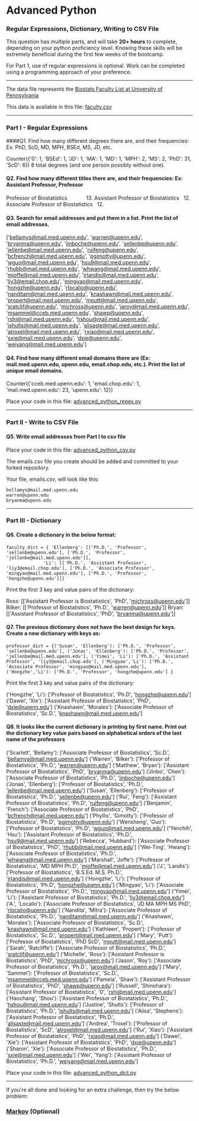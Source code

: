 # Advanced Python    

### Regular Expressions, Dictionary, Writing to CSV File  

This question has multiple parts, and will take **20+ hours** to complete, depending on your python proficiency level.  Knowing these skills will be extremely beneficial during the first few weeks of the bootcamp.

For Part 1, use of regular expressions is optional.  Work can be completed using a programming approach of your preference. 

---

The data file represents the [Biostats Faculty List at University of Pennsylvania](http://www.med.upenn.edu/cceb/biostat/faculty.shtml)

This data is available in this file:  [faculty.csv](python/faculty.csv)

--- 

### Part I - Regular Expressions  


####Q1. Find how many different degrees there are, and their frequencies: Ex:  PhD, ScD, MD, MPH, BSEd, MS, JD, etc.

Counter({'0': 1,
         'BSEd': 1,
         'JD': 1,
         'MA': 1,
         'MD': 1,
         'MPH': 2,
         'MS': 2,
         'PhD': 31,
         'ScD': 6})
8 total degrees (and one person possibly without one).

#### Q2. Find how many different titles there are, and their frequencies:  Ex:  Assistant Professor, Professor

Professor of Biostatistics              13. 
Assistant Professor of Biostatistics    12. 
Associate Professor of Biostatistics    12. 
#### Q3. Search for email addresses and put them in a list.  Print the list of email addresses.

['bellamys@mail.med.upenn.edu', 'warren@upenn.edu', 'bryanma@upenn.edu', 'jinboche@upenn.edu', 'sellenbe@upenn.edu', 'jellenbe@mail.med.upenn.edu', 'ruifeng@upenn.edu', 'bcfrench@mail.med.upenn.edu', 'pgimotty@upenn.edu', 'wguo@mail.med.upenn.edu', 'hsu9@mail.med.upenn.edu', 'rhubb@mail.med.upenn.edu', 'whwang@mail.med.upenn.edu', 'mjoffe@mail.med.upenn.edu', 'jrlandis@mail.med.upenn.edu', 'liy3@email.chop.edu', 'mingyao@mail.med.upenn.edu', 'hongzhe@upenn.edu', 'rlocalio@upenn.edu', 'nanditam@mail.med.upenn.edu', 'knashawn@mail.med.upenn.edu', 'propert@mail.med.upenn.edu', 'mputt@mail.med.upenn.edu', 'sratclif@upenn.edu', 'michross@upenn.edu', 'jaroy@mail.med.upenn.edu', 'msammel@cceb.med.upenn.edu', 'shawp@upenn.edu', 'rshi@mail.med.upenn.edu', 'hshou@mail.med.upenn.edu', 'jshults@mail.med.upenn.edu', 'alisaste@mail.med.upenn.edu', 'atroxel@mail.med.upenn.edu', 'rxiao@mail.med.upenn.edu', 'sxie@mail.med.upenn.edu', 'dxie@upenn.edu', 'weiyang@mail.med.upenn.edu']

#### Q4. Find how many different email domains there are (Ex:  mail.med.upenn.edu, upenn.edu, email.chop.edu, etc.).  Print the list of unique email domains.

Counter({'cceb.med.upenn.edu': 1,
         'email.chop.edu': 1,
         'mail.med.upenn.edu': 23,
         'upenn.edu': 12})



Place your code in this file: [advanced_python_regex.py](python/advanced_python_regex.py)

---

### Part II - Write to CSV File

#### Q5.  Write email addresses from Part I to csv file

Place your code in this file: [advanced_python_csv.py](python/advanced_python_csv.py)

The emails.csv file you create should be added and committed to your forked repository.

Your file, emails.csv, will look like this:
```
bellamys@mail.med.upenn.edu
warren@upenn.edu
bryanma@upenn.edu
```

---

### Part III - Dictionary

#### Q6.  Create a dictionary in the below format:
```
faculty_dict = { 'Ellenberg': [['Ph.D.', 'Professor', 'sellenbe@upenn.edu'], ['Ph.D.', 'Professor', 'jellenbe@mail.med.upenn.edu']],
              'Li': [['Ph.D.', 'Assistant Professor', 'liy3@email.chop.edu'], ['Ph.D.', 'Associate Professor', 'mingyao@mail.med.upenn.edu'], ['Ph.D.', 'Professor', 'hongzhe@upenn.edu']]}
```
Print the first 3 key and value pairs of the dictionary:

Ross: [['Assistant Professor is Biostatistics', 'PhD', 'michross@upenn.edu']]
Bilker: [['Professor of Biostatistics', 'Ph.D.', 'warren@upenn.edu']]
Bryan: [['Assistant Professor of Biostatistics', 'PhD', 'bryanma@upenn.edu']]

#### Q7.  The previous dictionary does not have the best design for keys.  Create a new dictionary with keys as:

```
professor_dict = {('Susan', 'Ellenberg'): ['Ph.D.', 'Professor', 'sellenbe@upenn.edu'], ('Jonas', 'Ellenberg'): ['Ph.D.', 'Professor', 'jellenbe@mail.med.upenn.edu'], ('Yimei', 'Li'): ['Ph.D.', 'Assistant Professor', 'liy3@email.chop.edu'], ('Mingyao','Li'): ['Ph.D.', 'Associate Professor', 'mingyao@mail.med.upenn.edu'], ('Hongzhe','Li'): ['Ph.D.', 'Professor', 'hongzhe@upenn.edu'] }
```

Print the first 3 key and value pairs of the dictionary:

('Hongzhe', 'Li'): ['Professor of Biostatistics', 'Ph.D', 'hongzhe@upenn.edu']
('Dawei', 'Xie'): ['Assistant Professor of Biostatistics', 'PhD', 'dxie@upenn.edu']
('Knashawn', 'Morales'): ['Associate Professor of Biostatistics', 'Sc.D.', 'knashawn@mail.med.upenn.edu']

#### Q8.  It looks like the current dictionary is printing by first name.  Print out the dictionary key value pairs based on alphabetical orders of the last name of the professors

('Scarlett', 'Bellamy'): ['Associate Professor of Biostatistics', 'Sc.D.', 'bellamys@mail.med.upenn.edu']
('Warren', 'Bilker'): ['Professor of Biostatistics', 'Ph.D.', 'warren@upenn.edu']
('Matthew', 'Bryan'): ['Assistant Professor of Biostatistics', 'PhD', 'bryanma@upenn.edu']
('Jinbo', 'Chen'): ['Associate Professor of Biostatistics', 'Ph.D.', 'jinboche@upenn.edu']
('Jonas', 'Ellenberg'): ['Professor of Biostatistics', 'Ph.D.', 'jellenbe@mail.med.upenn.edu']
('Susan', 'Ellenberg'): ['Professor of Biostatistics', 'Ph.D.', 'sellenbe@upenn.edu']
('Rui', 'Feng'): ['Assistant Professor of Biostatistics', 'Ph.D', 'ruifeng@upenn.edu']
('Benjamin', 'French'): ['Associate Professor of Biostatistics', 'PhD', 'bcfrench@mail.med.upenn.edu']
('Phyllis', 'Gimotty'): ['Professor of Biostatistics', 'Ph.D', 'pgimotty@upenn.edu']
('Wensheng', 'Guo'): ['Professor of Biostatistics', 'Ph.D', 'wguo@mail.med.upenn.edu']
('Yenchih', 'Hsu'): ['Assistant Professor of Biostatistics', 'Ph.D.', 'hsu9@mail.med.upenn.edu']
('Rebecca', 'Hubbard'): ['Associate Professor of Biostatistics', 'PhD', 'rhubb@mail.med.upenn.edu']
('Wei-Ting', 'Hwang'): ['Associate Professor of Biostatistics', 'Ph.D.', 'whwang@mail.med.upenn.edu']
('Marshall', 'Joffe'): ['Professor of Biostatistics', 'MD MPH Ph.D', 'mjoffe@mail.med.upenn.edu']
('J.', 'Landis'): ['Professor of Biostatistics', 'B.S.Ed. M.S. Ph.D.', 'jrlandis@mail.med.upenn.edu']
('Hongzhe', 'Li'): ['Professor of Biostatistics', 'Ph.D', 'hongzhe@upenn.edu']
('Mingyao', 'Li'): ['Associate Professor of Biostatistics', 'Ph.D.', 'mingyao@mail.med.upenn.edu']
('Yimei', 'Li'): ['Assistant Professor of Biostatistics', 'Ph.D.', 'liy3@email.chop.edu']
('A.', 'Localio'): ['Associate Professor of Biostatistics', 'JD MA MPH MS PhD', 'rlocalio@upenn.edu']
('Nandita', 'Mitra'): ['Associate Professor of Biostatistics', 'Ph.D.', 'nanditam@mail.med.upenn.edu']
('Knashawn', 'Morales'): ['Associate Professor of Biostatistics', 'Sc.D.', 'knashawn@mail.med.upenn.edu']
('Kathleen', 'Propert'): ['Professor of Biostatistics', 'Sc.D.', 'propert@mail.med.upenn.edu']
('Mary', 'Putt'): ['Professor of Biostatistics', 'PhD ScD', 'mputt@mail.med.upenn.edu']
('Sarah', 'Ratcliffe'): ['Associate Professor of Biostatistics', 'Ph.D.', 'sratclif@upenn.edu']
('Michelle', 'Ross'): ['Assistant Professor is Biostatistics', 'PhD', 'michross@upenn.edu']
('Jason', 'Roy'): ['Associate Professor of Biostatistics', 'Ph.D.', 'jaroy@mail.med.upenn.edu']
('Mary', 'Sammel'): ['Professor of Biostatistics', 'Sc.D.', 'msammel@cceb.med.upenn.edu']
('Pamela', 'Shaw'): ['Assistant Professor of Biostatistics', 'PhD', 'shawp@upenn.edu']
('Russell', 'Shinohara'): ['Assistant Professor of Biostatistics', '0', 'rshi@mail.med.upenn.edu']
('Haochang', 'Shou'): ['Assistant Professor of Biostatistics', 'Ph.D.', 'hshou@mail.med.upenn.edu']
('Justine', 'Shults'): ['Professor of Biostatistics', 'Ph.D.', 'jshults@mail.med.upenn.edu']
('Alisa', 'Stephens'): ['Assistant Professor of Biostatistics', 'Ph.D.', 'alisaste@mail.med.upenn.edu']
('Andrea', 'Troxel'): ['Professor of Biostatistics', 'ScD', 'atroxel@mail.med.upenn.edu']
('Rui', 'Xiao'): ['Assistant Professor of Biostatistics', 'PhD', 'rxiao@mail.med.upenn.edu']
('Dawei', 'Xie'): ['Assistant Professor of Biostatistics', 'PhD', 'dxie@upenn.edu']
('Sharon', 'Xie'): ['Associate Professor of Biostatistics', 'Ph.D.', 'sxie@mail.med.upenn.edu']
('Wei', 'Yang'): ['Assistant Professor of Biostatistics', 'Ph.D.', 'weiyang@mail.med.upenn.edu']

Place your code in this file: [advanced_python_dict.py](python/advanced_python_dict.py)

--- 

If you're all done and looking for an extra challenge, then try the below problem:  

### [Markov](python/markov.py) (Optional)


